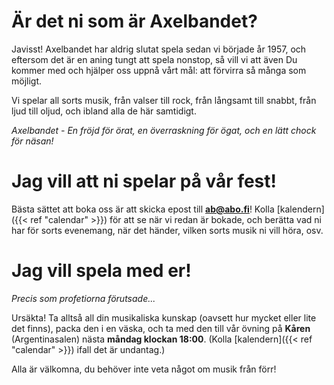 # Är det ni som är Axelbandet?

Javisst! Axelbandet har aldrig slutat spela sedan vi började år 1957, och eftersom det är en aning tungt att spela nonstop, så vill vi att även Du kommer med och hjälper oss uppnå vårt mål: att förvirra så många som möjligt.

Vi spelar all sorts musik, från valser till rock, från långsamt till snabbt, från ljud till oljud, och ibland alla de här samtidigt.

*Axelbandet - En fröjd för örat, en överraskning för ögat, och en lätt chock för näsan!*

# Jag vill att ni spelar på vår fest!

Bästa sättet att boka oss är att skicka epost till **ab@abo.fi**! Kolla [kalendern]({{< ref "calendar" >}}) för att se när vi redan är bokade, och berätta vad ni har för sorts evenemang, när det händer, vilken sorts musik ni vill höra, osv.

# Jag vill spela med er!

*Precis som profetiorna förutsade...*

Ursäkta! Ta alltså all din musikaliska kunskap (oavsett hur mycket eller lite det finns), packa den i en väska, och ta med den till vår övning på **Kåren** (Argentinasalen) nästa **måndag klockan 18:00**. (Kolla [kalendern]({{< ref "calendar" >}}) ifall det är undantag.)

Alla är välkomna, du behöver inte veta något om musik från förr!